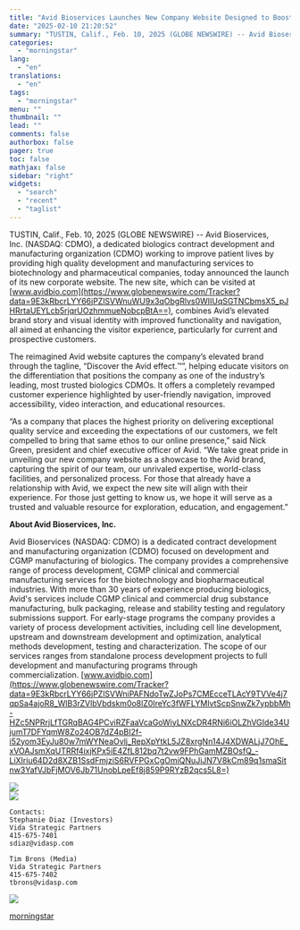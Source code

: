 ```yaml
---
title: "Avid Bioservices Launches New Company Website Designed to Boost Company Brand Awareness and Enhance the Visitor Experience"
date: "2025-02-10 21:20:52"
summary: "TUSTIN, Calif., Feb. 10, 2025 (GLOBE NEWSWIRE) -- Avid Bioservices, Inc. (NASDAQ: CDMO), a dedicated biologics contract development and manufacturing organization (CDMO) working to improve patient lives by providing high quality development and manufacturing services to biotechnology and pharmaceutical companies, today announced the launch of its new corporate website. The..."
categories:
  - "morningstar"
lang:
  - "en"
translations:
  - "en"
tags:
  - "morningstar"
menu: ""
thumbnail: ""
lead: ""
comments: false
authorbox: false
pager: true
toc: false
mathjax: false
sidebar: "right"
widgets:
  - "search"
  - "recent"
  - "taglist"
---
```


TUSTIN, Calif., Feb. 10, 2025 (GLOBE NEWSWIRE) -- Avid Bioservices, Inc. (NASDAQ: CDMO), a dedicated biologics contract development and manufacturing organization (CDMO) working to improve patient lives by providing high quality development and manufacturing services to biotechnology and pharmaceutical companies, today announced the launch of its new corporate website. The new site, which can be visited at [www.avidbio.com](https://www.globenewswire.com/Tracker?data=9E3kRbcrLYY66jPZlSVWnuWU9x3qObgRlvs0WIIUqSGTNCbmsX5_pJHRrtaUEYLcb5rjqrUOzhmmueNobcpBtA==), combines Avid’s elevated brand story and visual identity with improved functionality and navigation, all aimed at enhancing the visitor experience, particularly for current and prospective customers.

The reimagined Avid website captures the company’s elevated brand through the tagline, “Discover the Avid effect.™”, helping educate visitors on the differentiation that positions the company as one of the industry’s leading, most trusted biologics CDMOs. It offers a completely revamped customer experience highlighted by user-friendly navigation, improved accessibility, video interaction, and educational resources.

“As a company that places the highest priority on delivering exceptional quality service and exceeding the expectations of our customers, we felt compelled to bring that same ethos to our online presence,” said Nick Green, president and chief executive officer of Avid. “We take great pride in unveiling our new company website as a showcase to the Avid brand, capturing the spirit of our team, our unrivaled expertise, world-class facilities, and personalized process. For those that already have a relationship with Avid, we expect the new site will align with their experience. For those just getting to know us, we hope it will serve as a trusted and valuable resource for exploration, education, and engagement.”

**About Avid Bioservices, Inc.**   


Avid Bioservices (NASDAQ: CDMO) is a dedicated contract development and manufacturing organization (CDMO) focused on development and CGMP manufacturing of biologics. The company provides a comprehensive range of process development, CGMP clinical and commercial manufacturing services for the biotechnology and biopharmaceutical industries. With more than 30 years of experience producing biologics, Avid's services include CGMP clinical and commercial drug substance manufacturing, bulk packaging, release and stability testing and regulatory submissions support. For early-stage programs the company provides a variety of process development activities, including cell line development, upstream and downstream development and optimization, analytical methods development, testing and characterization. The scope of our services ranges from standalone process development projects to full development and manufacturing programs through commercialization. [www.avidbio.com](https://www.globenewswire.com/Tracker?data=9E3kRbcrLYY66jPZlSVWniPAFNdoTwZJoPs7CMEcceTLAcY9TVVe4j7qpSa4ajoR8_WlB3rZVlbVbdskm0o8lZ0IreYc3fWFLYMlvtScpSnwZk7ypbbMh-HZc5NPRrjLfTGRqBAG4PCviRZFaaVcaGoWiyLNXcDR4RNi6iOLZhVGIde34UjumT7DFYqmW8Zo24OB7dZ4pBI2f-i52yom3EyJu80w7mWYNeaOvlj_RepXpYtkL5JZ8xrgNn14J4XDWALjJ7OhE_xVOAJsmXqUTRRf4ixjKPx5iE4ZfL812bq7t2vw9FPhGamMZBOsfQ_-LiXIriu64D2d8XZB1SsdFmjziS6RVFPGxCgOmiQNuJiJN7V8kCm89q1smaSitnw3YafVJbFjMOV6Jb71UnobLpeEf8j859P9RYzB2qcs5L8=)

 ![](https://www.globenewswire.com/newsroom/ti?nf=OTM1NTEwMCM2NzQxNTc1IzIwMDk0NDI=)   
 ![](https://ml.globenewswire.com/media/Mjk0NzBiNGItMjM0NS00MWRmLWEzMzctNTAwY2EzNjcxMDIzLTEwMjEwMTU=/tiny/Avid-Bioservices-Inc.png)
```
Contacts:
Stephanie Diaz (Investors)
Vida Strategic Partners
415-675-7401
sdiaz@vidasp.com

Tim Brons (Media)
Vida Strategic Partners
415-675-7402
tbrons@vidasp.com
```

 [![](https://ml.globenewswire.com/media/478fe2e3-c06d-417b-86cc-19f90e3c716b/small/avid-logo-june-2022-jpg.jpg)](https://www.globenewswire.com/NewsRoom/AttachmentNg/478fe2e3-c06d-417b-86cc-19f90e3c716b)

[morningstar](https://www.morningstar.com/news/globe-newswire/9355100/avid-bioservices-launches-new-company-website-designed-to-boost-company-brand-awareness-and-enhance-the-visitor-experience)
